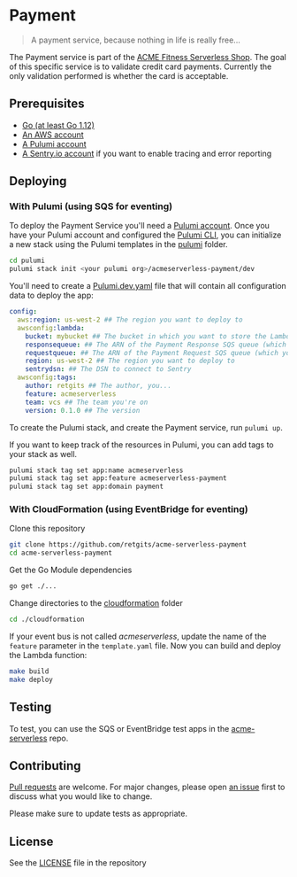 # Payment

> A payment service, because nothing in life is really free...

The Payment service is part of the [ACME Fitness Serverless Shop](https://github.com/retgits/acme-serverless). The goal of this specific service is to validate credit card payments. Currently the only validation performed is whether the card is acceptable.

## Prerequisites

* [Go (at least Go 1.12)](https://golang.org/dl/)
* [An AWS account](https://portal.aws.amazon.com/billing/signup)
* [A Pulumi account](https://app.pulumi.com/signup)
* [A Sentry.io account](https://sentry.io) if you want to enable tracing and error reporting

## Deploying

### With Pulumi (using SQS for eventing)

To deploy the Payment Service you'll need a [Pulumi account](https://app.pulumi.com/signup). Once you have your Pulumi account and configured the [Pulumi CLI](https://www.pulumi.com/docs/get-started/aws/install-pulumi/), you can initialize a new stack using the Pulumi templates in the [pulumi](./pulumi) folder.

```bash
cd pulumi
pulumi stack init <your pulumi org>/acmeserverless-payment/dev
```

You'll need to create a [Pulumi.dev.yaml](./pulumi/Pulumi.dev.yaml) file that will contain all configuration data to deploy the app:

```yaml
config:
  aws:region: us-west-2 ## The region you want to deploy to
  awsconfig:lambda:
    bucket: mybucket ## The bucket in which you want to store the Lambda code
    responsequeue: ## The ARN of the Payment Response SQS queue (which you can create using the Pulumi deployment in the acme-serverless repo)
    requestqueue: ## The ARN of the Payment Request SQS queue (which you can create using the Pulumi deployment in the acme-serverless repo)
    region: us-west-2 ## The region you want to deploy to
    sentrydsn: ## The DSN to connect to Sentry
  awsconfig:tags:
    author: retgits ## The author, you...
    feature: acmeserverless
    team: vcs ## The team you're on
    version: 0.1.0 ## The version
```

To create the Pulumi stack, and create the Payment service, run `pulumi up`.

If you want to keep track of the resources in Pulumi, you can add tags to your stack as well.

```bash
pulumi stack tag set app:name acmeserverless
pulumi stack tag set app:feature acmeserverless-payment
pulumi stack tag set app:domain payment
```

### With CloudFormation (using EventBridge for eventing)

Clone this repository

```bash
git clone https://github.com/retgits/acme-serverless-payment
cd acme-serverless-payment
```

Get the Go Module dependencies

```bash
go get ./...
```

Change directories to the [cloudformation](./cloudformation) folder

```bash
cd ./cloudformation
```

If your event bus is not called _acmeserverless_, update the name of the `feature` parameter in the `template.yaml` file. Now you can build and deploy the Lambda function:

```bash
make build
make deploy
```

## Testing

To test, you can use the SQS or EventBridge test apps in the [acme-serverless](https://github.com/retgits/acme-serverless) repo.

## Contributing

[Pull requests](https://github.com/retgits/acme-serverless-payment/pulls) are welcome. For major changes, please open [an issue](https://github.com/retgits/acme-serverless-payment/issues) first to discuss what you would like to change.

Please make sure to update tests as appropriate.

## License

See the [LICENSE](./LICENSE) file in the repository
